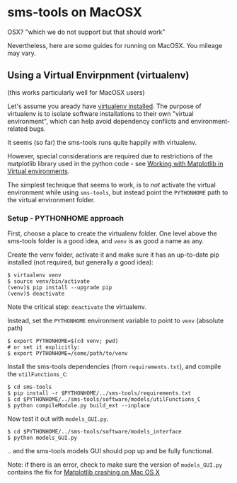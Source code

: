 # sms-tools on MacOSX

OSX? "which we do not support but that should work"

Nevertheless, here are some guides for running on MacOSX. You mileage may vary.


## Using a Virtual Envirpnment (virtualenv)

(this works particularly well for MacOSX users)

Let's assume you aready have [virtualenv installed](https://virtualenv.pypa.io/en/stable/installation/). The purpose of virtualenv is to isolate software installations to their own "virtual environment",  which can help avoid dependency conflicts and environment-related bugs.

It seems (so far) the sms-tools runs quite happily with virtualenv.

However, special considerations are required due to restrictions of the matplotlib library used in the python code - see [Working with Matplotlib in Virtual environments](http://matplotlib.org/faq/virtualenv_faq.html).

The simplest technique that seems to work, is to *not* activate the virtual environment while using `sms-tools`, but instead point the `PYTHONHOME` path to the virtual environment folder.

### Setup - PYTHONHOME approach

First, choose a place to create the virtualenv folder.  One level above the sms-tools folder is a good idea, and `venv` is as good a name as any.

Create the venv folder, activate it and make sure it has an up-to-date pip installed (not required, but generally a good idea):

```
$ virtualenv venv
$ source venv/bin/activate
(venv)$ pip install --upgrade pip
(venv)$ deactivate
```

Note the critical step: `deactivate` the virtualenv.

Instead, set the `PYTHONHOME` environment variable to point to `venv` (absolute path)

```
$ export PYTHONHOME=$(cd venv; pwd)
# or set it explicitly:
$ export PYTHONHOME=/some/path/to/venv
```

Install the sms-tools dependencies (from `requirements.txt`), and compile the `utilFunctions_C`:

```
$ cd sms-tools
$ pip install -r $PYTHONHOME/../sms-tools/requirements.txt
$ cd $PYTHONHOME/../sms-tools/software/models/utilFunctions_C
$ python compileModule.py build_ext --inplace
```

Now test it out with `models_GUI.py`.

```
$ cd $PYTHONHOME/../sms-tools/software/models_interface
$ python models_GUI.py
```
.. and the sms-tools models GUI should pop up and be fully functional.

Note: if there is an error, check to make sure the version of `models_GUI.py` contains the fix for [Matplotlib crashing on Mac OS X](https://github.com/MTG/sms-tools/issues/36)
